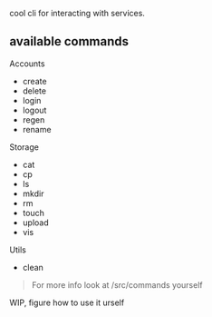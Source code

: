 cool cli for interacting with services.

## available commands

Accounts
- create
- delete
- login
- logout
- regen
- rename

Storage
- cat
- cp
- ls
- mkdir
- rm
- touch
- upload
- vis

Utils
- clean


> For more info look at /src/commands yourself

WIP, figure how to use it urself

